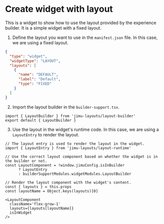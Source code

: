 # Create widget with layout

This is a widget to show how to use the layout provided by the experience builder. It is a simple widget with a fixed layout.

1. Define the layout you want to use in the `manifest.json` file. In this case, we are using a fixed layout.

```json
{
  "type": "widget",
  "widgetType": "LAYOUT",
  "layouts": [
    {
      "name": "DEFAULT",
      "label": "Default",
      "type": "FIXED"
    }
  ]
}
```

2. Import the layout builder in the `builder-support.tsx`.

```
import { LayoutBuilder } from 'jimu-layouts/layout-builder'
export default { LayoutBuilder }
```

3. Use the layout in the widget's runtime code. In this case, we are using a `LayoutEntry` to render the layout.

```tsx
// The layout entry is used to render the layout in the widget.
import { LayoutEntry } from 'jimu-layouts/layout-runtime'
```

```tsx
// Use the correct layout component based on whether the widget is in the builder or not.
const LayoutComponent = !window.jimuConfig.isInBuilder
      ? LayoutEntry
      : builderSupportModules.widgetModules.LayoutBuilder
```

```tsx
// Render the layout component with the widget's content.
const { layouts } = this.props
const layoutName = Object.keys(layouts)[0]

<LayoutComponent
  className='flex-grow-1'
  layouts={layouts[layoutName]}
  isInWidget
/>
```

